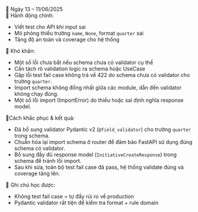 📅 Ngày 13 – 11/06/2025  
🔹 Hành động chính:
- Viết test cho API khi input sai
- Mô phỏng thiếu trường `name`, `None`, format `quarter` sai
- Tăng độ an toàn và coverage cho hệ thống

🔸 Khó khăn:
- Một số lỗi chưa bắt nếu schema chưa có validator cụ thể
- Cần tách rõ validation logic ra schema hoặc UseCase
- Gặp lỗi test fail case không trả về 422 do schema chưa có validator cho trường `quarter`.
- Import schema không đồng nhất giữa các module, dẫn đến validator không chạy đúng.
- Một số lỗi import (ImportError) do thiếu hoặc sai định nghĩa response model.

🔸Cách khắc phục & kết quả:
- Đã bổ sung validator Pydantic v2 (`@field_validator`) cho trường `quarter` trong schema.
- Chuẩn hóa lại import schema ở router để đảm bảo FastAPI sử dụng đúng schema có validator.
- Bổ sung đầy đủ response model (`InitiativeCreateResponse`) trong schema để tránh lỗi import.
- Sau khi sửa, toàn bộ test fail case đã pass, hệ thống validate đúng và coverage tăng lên.

📌 Ghi chú học được:
- Không test fail case = tự đẩy rủi ro về production
- Pydantic validator rất tiện để kiểm tra format + rule domain
